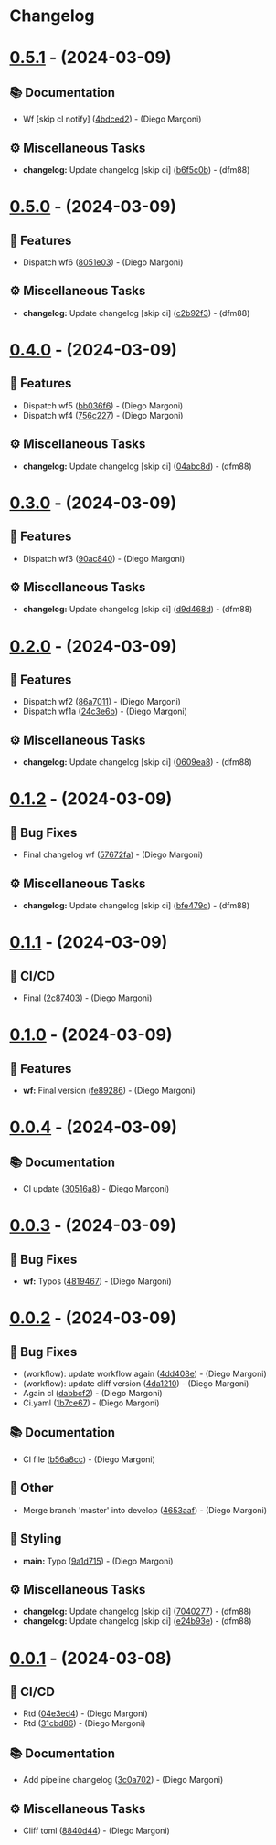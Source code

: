 # Changelog

# [0.5.1](https://github.com/dfm88/fastapi-two-factor-authentication/compare/vv0.5.0...vv0.5.1) - (2024-03-09)

## <!-- 3 -->📚 Documentation

- Wf [skip cl notify] ([4bdced2](https://github.com/dfm88/fastapi-two-factor-authentication/commit/4bdced2019b805d00a583a0811dd00b89c3fffe7))  - (Diego Margoni)

## <!-- 7 -->⚙️ Miscellaneous Tasks

- **changelog:** Update changelog [skip ci] ([b6f5c0b](https://github.com/dfm88/fastapi-two-factor-authentication/commit/b6f5c0b255062780d8b895adb63f8f316d3dc16a))  - (dfm88)

# [0.5.0](https://github.com/dfm88/fastapi-two-factor-authentication/compare/vv0.4.0...vv0.5.0) - (2024-03-09)

## <!-- 0 -->🚀 Features

- Dispatch wf6 ([8051e03](https://github.com/dfm88/fastapi-two-factor-authentication/commit/8051e03034a22f6ec5980b15e2b117de5911ad0a))  - (Diego Margoni)

## <!-- 7 -->⚙️ Miscellaneous Tasks

- **changelog:** Update changelog [skip ci] ([c2b92f3](https://github.com/dfm88/fastapi-two-factor-authentication/commit/c2b92f32be5f9f1a58b2b8f8889c124932f982cb))  - (dfm88)

# [0.4.0](https://github.com/dfm88/fastapi-two-factor-authentication/compare/vv0.3.0...vv0.4.0) - (2024-03-09)

## <!-- 0 -->🚀 Features

- Dispatch wf5 ([bb036f6](https://github.com/dfm88/fastapi-two-factor-authentication/commit/bb036f69b4cdaddb72fa7bdc6ccf4d192fbd9ae1))  - (Diego Margoni)
- Dispatch wf4 ([756c227](https://github.com/dfm88/fastapi-two-factor-authentication/commit/756c227d7cf22c87f188afa1c87599c0c3e98280))  - (Diego Margoni)

## <!-- 7 -->⚙️ Miscellaneous Tasks

- **changelog:** Update changelog [skip ci] ([04abc8d](https://github.com/dfm88/fastapi-two-factor-authentication/commit/04abc8d1b486c682971cf9c8a07d4bbedcef465f))  - (dfm88)

# [0.3.0](https://github.com/dfm88/fastapi-two-factor-authentication/compare/vv0.2.0...vv0.3.0) - (2024-03-09)

## <!-- 0 -->🚀 Features

- Dispatch wf3 ([90ac840](https://github.com/dfm88/fastapi-two-factor-authentication/commit/90ac840b11ca2b01e6bf1d7b362db2c0d48eaeda))  - (Diego Margoni)

## <!-- 7 -->⚙️ Miscellaneous Tasks

- **changelog:** Update changelog [skip ci] ([d9d468d](https://github.com/dfm88/fastapi-two-factor-authentication/commit/d9d468db63d05a7dd999f2e5fe788df490bda028))  - (dfm88)

# [0.2.0](https://github.com/dfm88/fastapi-two-factor-authentication/compare/vv0.1.2...vv0.2.0) - (2024-03-09)

## <!-- 0 -->🚀 Features

- Dispatch wf2 ([86a7011](https://github.com/dfm88/fastapi-two-factor-authentication/commit/86a70119aea90ef5382059df046b64eb230ea52b))  - (Diego Margoni)
- Dispatch wf1a ([24c3e6b](https://github.com/dfm88/fastapi-two-factor-authentication/commit/24c3e6b90c05cfe93565070e5d799a8d59db0c67))  - (Diego Margoni)

## <!-- 7 -->⚙️ Miscellaneous Tasks

- **changelog:** Update changelog [skip ci] ([0609ea8](https://github.com/dfm88/fastapi-two-factor-authentication/commit/0609ea8c29cb5d2f33be38b674a90260d64aab1d))  - (dfm88)

# [0.1.2](https://github.com/dfm88/fastapi-two-factor-authentication/compare/vv0.1.1...vv0.1.2) - (2024-03-09)

## <!-- 1 -->🐛 Bug Fixes

- Final changelog wf ([57672fa](https://github.com/dfm88/fastapi-two-factor-authentication/commit/57672fa62aef0e413a9abeb4699d1813fb8a61a1))  - (Diego Margoni)

## <!-- 7 -->⚙️ Miscellaneous Tasks

- **changelog:** Update changelog [skip ci] ([bfe479d](https://github.com/dfm88/fastapi-two-factor-authentication/commit/bfe479dbdefc5ebd59f63f018f77649df1264bd3))  - (dfm88)

# [0.1.1](https://github.com/dfm88/fastapi-two-factor-authentication/compare/vv0.1.0...vv0.1.1) - (2024-03-09)

## <!-- 29 -->👷 CI/CD

- Final ([2c87403](https://github.com/dfm88/fastapi-two-factor-authentication/commit/2c87403fbe2efce489545156110afa852822ef05))  - (Diego Margoni)

# [0.1.0](https://github.com/dfm88/fastapi-two-factor-authentication/compare/vv0.0.4...vv0.1.0) - (2024-03-09)

## <!-- 0 -->🚀 Features

- **wf:** Final version ([fe89286](https://github.com/dfm88/fastapi-two-factor-authentication/commit/fe89286a291531d1c1cd0be522a0d258d3928dfc))  - (Diego Margoni)

# [0.0.4](https://github.com/dfm88/fastapi-two-factor-authentication/compare/vv0.0.3...vv0.0.4) - (2024-03-09)

## <!-- 3 -->📚 Documentation

- Cl update ([30516a8](https://github.com/dfm88/fastapi-two-factor-authentication/commit/30516a811528d94c770dd3e2c10a7f4cad777bbb))  - (Diego Margoni)

# [0.0.3](https://github.com/dfm88/fastapi-two-factor-authentication/compare/vv0.0.2...vv0.0.3) - (2024-03-09)

## <!-- 1 -->🐛 Bug Fixes

- **wf:** Typos ([4819467](https://github.com/dfm88/fastapi-two-factor-authentication/commit/4819467da287fb78bd0dc1872a56b4ce58af6cde))  - (Diego Margoni)

# [0.0.2](https://github.com/dfm88/fastapi-two-factor-authentication/compare/v0.0.1...vv0.0.2) - (2024-03-09)

## <!-- 1 -->🐛 Bug Fixes

- (workflow): update workflow again ([4dd408e](https://github.com/dfm88/fastapi-two-factor-authentication/commit/4dd408e0ab8f290f2192c60e7c91bd0ded2ea71f))  - (Diego Margoni)
- (workflow): update cliff version ([4da1210](https://github.com/dfm88/fastapi-two-factor-authentication/commit/4da12107d7592147eddbbf69fdc77e9f3a138e1e))  - (Diego Margoni)
- Again cl ([dabbcf2](https://github.com/dfm88/fastapi-two-factor-authentication/commit/dabbcf23389af8661d47f0b030adf7ae50ec5dc8))  - (Diego Margoni)
- Ci.yaml ([1b7ce67](https://github.com/dfm88/fastapi-two-factor-authentication/commit/1b7ce677904c9d5078b8f0024170044cfbb7d3b7))  - (Diego Margoni)

## <!-- 3 -->📚 Documentation

- Cl file ([b56a8cc](https://github.com/dfm88/fastapi-two-factor-authentication/commit/b56a8cc9e521b7b385b5dfb635f0168380a5ad87))  - (Diego Margoni)

## <!-- 30 -->📝 Other

- Merge branch 'master' into develop ([4653aaf](https://github.com/dfm88/fastapi-two-factor-authentication/commit/4653aaf2bfe2988f5d71fc714e7f33e62203c147))  - (Diego Margoni)

## <!-- 5 -->🎨 Styling

- **main:** Typo ([9a1d715](https://github.com/dfm88/fastapi-two-factor-authentication/commit/9a1d715159723ce08ea42517b87cb94d53ece57b))  - (Diego Margoni)

## <!-- 7 -->⚙️ Miscellaneous Tasks

- **changelog:** Update changelog [skip ci] ([7040277](https://github.com/dfm88/fastapi-two-factor-authentication/commit/70402779f7525a89fde26c0687086f77d2ffa9d3))  - (dfm88)
- **changelog:** Update changelog [skip ci] ([e24b93e](https://github.com/dfm88/fastapi-two-factor-authentication/commit/e24b93e5e6ba2a1fc17524791c81eca3d57bf929))  - (dfm88)

# [0.0.1](https://github.com/dfm88/fastapi-two-factor-authentication/tree/v0.0.1) - (2024-03-08)

## <!-- 29 -->👷 CI/CD

- Rtd ([04e3ed4](https://github.com/dfm88/fastapi-two-factor-authentication/commit/04e3ed4075c74d8f17cf65361dc2fae11e396dd0))  - (Diego Margoni)
- Rtd ([31cbd86](https://github.com/dfm88/fastapi-two-factor-authentication/commit/31cbd86801810ae00b11116bdc9fb25a84fabd8d))  - (Diego Margoni)

## <!-- 3 -->📚 Documentation

- Add pipeline changelog ([3c0a702](https://github.com/dfm88/fastapi-two-factor-authentication/commit/3c0a70275fe2646f9cc637a075855076e3271231))  - (Diego Margoni)

## <!-- 7 -->⚙️ Miscellaneous Tasks

- Cliff toml ([8840d44](https://github.com/dfm88/fastapi-two-factor-authentication/commit/8840d447f2d0ed02393c4f709211964b2957ca3a))  - (Diego Margoni)

<!-- generated by git-cliff -->
